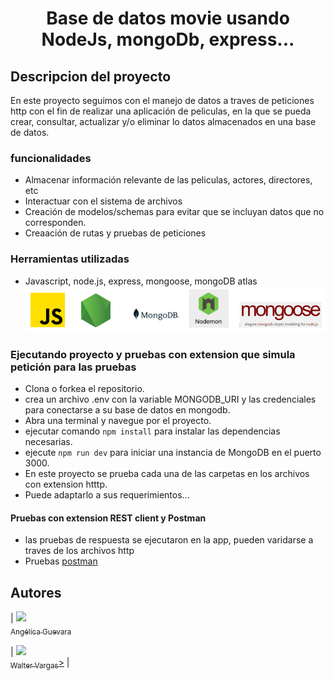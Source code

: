 <h1 align="center"> Base de datos movie usando NodeJs, mongoDb, express... </h1>

##  Descripcion del proyecto

En este proyecto seguimos con el manejo de datos a traves de peticiones http con el fin de realizar una aplicación de peliculas, en la que se pueda crear, consultar, actualizar y/o eliminar lo datos almacenados en una base de datos.

###  funcionalidades 

- Almacenar información relevante de las peliculas, actores, directores, etc
- Interactuar con el sistema de archivos
- Creación de modelos/schemas para evitar que se incluyan datos que no corresponden.
- Creaación de rutas y pruebas de peticiones

###  Herramientas utilizadas

- Javascript, node.js, express, mongoose, mongoDB atlas
![tools](https://raw.githubusercontent.com/WalterVargas97/mongo_db/annye/src/img/tools.PNG)

###  Ejecutando proyecto y pruebas con extension que simula petición para las pruebas

- Clona o forkea el repositorio.
- crea un archivo .env con la variable MONGODB_URI  y las credenciales para conectarse a su base de datos en mongodb.
- Abra una terminal y navegue por el proyecto.
- ejecutar comando `npm install` para instalar las dependencias necesarias.
- ejecute `npm run dev` para iniciar una instancia de MongoDB en el puerto 3000.
- En este proyecto se prueba cada una de las carpetas en los archivos con extension htttp.
- Puede adaptarlo a sus requerimientos...

####  Pruebas con extension REST client y Postman 

- las pruebas de respuesta se ejecutaron en la app, pueden varidarse a traves de los archivos http
- Pruebas [postman](https://documenter.getpostman.com/view/18244679/2s93CPsDTN) 

## Autores

| [<img src="https://avatars.githubusercontent.com/u/62077166?s=400&u=656a3c2b6e663cf371860e3e6b1fc66de1757f85&v=4" width=115><br><sub>Angélica Guevara</sub>](https://github.com/Aguevarab0729) 

| [<img src="https://avatars.githubusercontent.com/u/109813184?v=4" width=115><br><sub>Walter Vargas</sub>>](https://github.com/WalterVargas97) |
